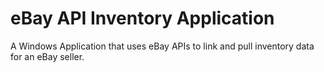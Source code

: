 # eBay API Inventory Application

A Windows Application that uses eBay APIs to link and pull inventory data for an eBay seller. 